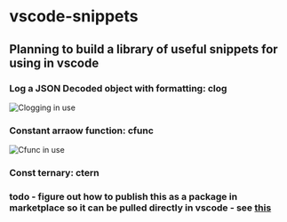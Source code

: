 # vscode-snippets

## Planning to build a library of useful snippets for using in vscode

### Log a JSON Decoded object with formatting: clog

![Clogging in use](https://github.com/phillipbarron/vscode-snippets/blob/master/assets/littleClogging.gif?raw=true)

### Constant arraow function: cfunc

![Cfunc in use](https://github.com/phillipbarron/vscode-snippets/blob/master/assets/cfunc.gif?raw=true)

### Const ternary: ctern

### todo - figure out how to publish this as a package in marketplace so it can be pulled directly in vscode - see [this](https://code.visualstudio.com/api/working-with-extensions/publishing-extension)